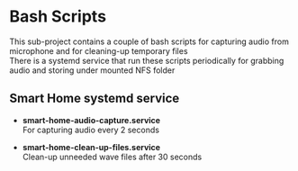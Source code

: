 # Bash Scripts
This sub-project contains a couple of bash scripts for capturing audio from microphone and for cleaning-up temporary files  
There is a systemd service that run these scripts periodically for grabbing audio and storing under mounted NFS folder  
  
## Smart Home systemd service
* **smart-home-audio-capture.service**  
For capturing audio every 2 seconds

* **smart-home-clean-up-files.service**  
Clean-up unneeded wave files after 30 seconds  

